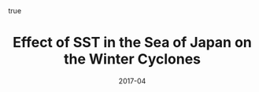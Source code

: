 ---
title: Effect of SST in the Sea of Japan on the Winter Cyclones
event: The 19th Pacific-Asian Marginal Seas (PAMS) Meeting
event_url:

location: Seogwipo KAL Hotel
address:
#  street: 450 Serra Mall
  city: Jeju
  region:
#  postcode: '94305'
  country: South Korea

summary:
abstract: ""

# Talk start and end times.
#   End time can optionally be hidden by prefixing the line with `#`.
date: "2017-04"
#date_end: 
all_day: false

# Schedule page publish date (NOT talk date).
publishDate: "2017-04-11"

authors: [Ning Zhao, Shinsuke Iwasaki, Atsuhiko Isobe]
tags: [oral]

# Is this a featured talk? (true/false)
featured: false


#links:
#- icon: twitter
#  icon_pack: fab
#  name: Follow
#  url: https://twitter.com/georgecushen
url_code: ""
url_pdf: ""
url_slides: ""
url_video: ""


# Enable math on this page?
math: true
---
